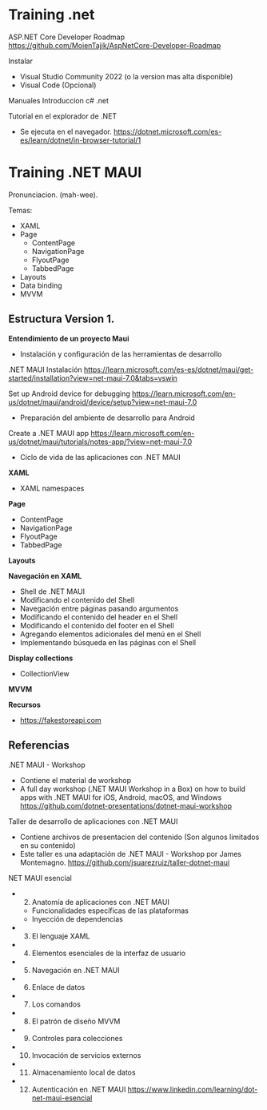 # Training .net

ASP.NET Core Developer Roadmap
https://github.com/MoienTajik/AspNetCore-Developer-Roadmap


Instalar 
- Visual Studio Community 2022 (o la version mas alta disponible)
- Visual Code (Opcional)



Manuales Introduccion c# .net

Tutorial en el explorador de .NET
- Se ejecuta en el navegador.
https://dotnet.microsoft.com/es-es/learn/dotnet/in-browser-tutorial/1



# Training .NET MAUI 

Pronunciacion. (mah-wee). 

Temas:
- XAML
- Page
  - ContentPage
  - NavigationPage
  - FlyoutPage
  - TabbedPage
- Layouts
- Data binding
- MVVM


## Estructura Version 1.

**Entendimiento de un proyecto Maui**

- Instalación y configuración de las herramientas de desarrollo

.NET MAUI Instalación
https://learn.microsoft.com/es-es/dotnet/maui/get-started/installation?view=net-maui-7.0&tabs=vswin


Set up Android device for debugging
https://learn.microsoft.com/en-us/dotnet/maui/android/device/setup?view=net-maui-7.0

- Preparación del ambiente de desarrollo para Android

Create a .NET MAUI app
https://learn.microsoft.com/en-us/dotnet/maui/tutorials/notes-app/?view=net-maui-7.0

- Ciclo de vida de las aplicaciones con .NET MAUI

**XAML**

- XAML namespaces

**Page**

- ContentPage
- NavigationPage
- FlyoutPage
- TabbedPage


**Layouts**


**Navegación en XAML**

- Shell de .NET MAUI
- Modificando el contenido del Shell
- Navegación entre páginas pasando argumentos
- Modificando el contenido del header en el Shell
- Modificando el contenido del footer en el Shell
- Agregando elementos adicionales del menú en el Shell
- Implementando búsqueda en las páginas con el Shell

**Display collections**
- CollectionView

**MVVM**

**Recursos**

- https://fakestoreapi.com

## Referencias


.NET MAUI - Workshop
- Contiene el material de workshop 
- A full day workshop (.NET MAUI Workshop in a Box) on how to build apps with .NET MAUI for iOS, Android, macOS, and Windows 
https://github.com/dotnet-presentations/dotnet-maui-workshop


Taller de desarrollo de aplicaciones con .NET MAUI
- Contiene archivos de presentacion del contenido (Son algunos limitados en su contenido)
- Este taller es una adaptación de .NET MAUI - Workshop por James Montemagno.
https://github.com/jsuarezruiz/taller-dotnet-maui


NET MAUI esencial
- 2. Anatomía de aplicaciones con .NET MAUI
  - Funcionalidades específicas de las plataformas
  - Inyección de dependencias
- 3. El lenguaje XAML
- 4. Elementos esenciales de la interfaz de usuario
- 5. Navegación en .NET MAUI
- 6. Enlace de datos
- 7. Los comandos
- 8. El patrón de diseño MVVM
- 9. Controles para colecciones
- 10. Invocación de servicios externos
- 11. Almacenamiento local de datos
- 12. Autenticación en .NET MAUI
https://www.linkedin.com/learning/dot-net-maui-esencial


